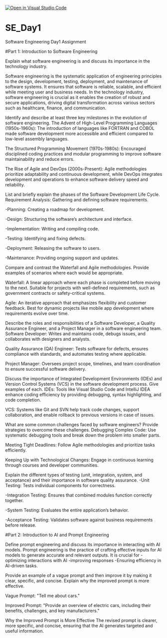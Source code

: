 [![Open in Visual Studio Code](https://classroom.github.com/assets/open-in-vscode-2e0aaae1b6195c2367325f4f02e2d04e9abb55f0b24a779b69b11b9e10269abc.svg)](https://classroom.github.com/online_ide?assignment_repo_id=18760472&assignment_repo_type=AssignmentRepo)
# SE_Day1
Software Engineering Day1 Assignment

#Part 1: Introduction to Software Engineering

Explain what software engineering is and discuss its importance in the technology industry.

Software engineering is the systematic application of engineering principles to the design, development, testing, deployment, and maintenance of software systems. 
It ensures that software is reliable, scalable, and efficient while meeting user and business needs. In the technology industry, software engineering is crucial as it enables the creation of robust and secure applications, driving digital transformation across various sectors such as healthcare, finance, and communication.


Identify and describe at least three key milestones in the evolution of software engineering.
The Advent of High-Level Programming Languages (1950s-1960s): The introduction of languages like FORTRAN and COBOL made software development more accessible and efficient compared to low-level assembly languages.

The Structured Programming Movement (1970s-1980s): Encouraged disciplined coding practices and modular programming to improve software maintainability and reduce errors.

The Rise of Agile and DevOps (2000s-Present): Agile methodologies prioritize adaptability and continuous development, while DevOps integrates development and operations to enhance software delivery speed and reliability.

List and briefly explain the phases of the Software Development Life Cycle.
Requirement Analysis: Gathering and defining software requirements.

-Planning: Creating a roadmap for development.

-Design: Structuring the software’s architecture and interface.

-Implementation: Writing and compiling code.

-Testing: Identifying and fixing defects.

-Deployment: Releasing the software to users.

-Maintenance: Providing ongoing support and updates.

Compare and contrast the Waterfall and Agile methodologies. Provide examples of scenarios where each would be appropriate.

Waterfall: A linear approach where each phase is completed before moving to the next. Suitable for projects with well-defined requirements, such as government contracts or safety-critical systems.

Agile: An iterative approach that emphasizes flexibility and customer feedback. Best for dynamic projects like mobile app development where requirements evolve over time.

Describe the roles and responsibilities of a Software Developer, a Quality Assurance Engineer, and a Project Manager in a software engineering team.
Software Developer: Writes and maintains code, debugs issues, and collaborates with designers and analysts.

Quality Assurance (QA) Engineer: Tests software for defects, ensures compliance with standards, and automates testing where applicable.

Project Manager: Oversees project scope, timelines, and team coordination to ensure successful software delivery.

Discuss the importance of Integrated Development Environments (IDEs) and Version Control Systems (VCS) in the software development process. Give examples of each.
IDEs: Tools like Visual Studio Code and IntelliJ IDEA enhance coding efficiency by providing debugging, syntax highlighting, and code completion.

VCS: Systems like Git and SVN help track code changes, support collaboration, and enable rollback to previous versions in case of issues.

What are some common challenges faced by software engineers? Provide strategies to overcome these challenges.
Debugging Complex Code: Use systematic debugging tools and break down the problem into smaller parts.

Meeting Tight Deadlines: Follow Agile methodologies and prioritize tasks efficiently.

Keeping Up with Technological Changes: Engage in continuous learning through courses and developer communities.

Explain the different types of testing (unit, integration, system, and acceptance) and their importance in software quality assurance.
-Unit Testing: Tests individual components for correctness.

-Integration Testing: Ensures that combined modules function correctly together.

-System Testing: Evaluates the entire application’s behavior.

-Acceptance Testing: Validates software against business requirements before release.


#Part 2: Introduction to AI and Prompt Engineering


Define prompt engineering and discuss its importance in interacting with AI models.
Prompt engineering is the practice of crafting effective inputs for AI models to generate accurate and relevant outputs. 
It is crucial for -optimizing interactions with AI
                  -improving responses
                  -Ensuring efficiency in AI-driven tasks.

Provide an example of a vague prompt and then improve it by making it clear, specific, and concise. Explain why the improved prompt is more effective.

Vague Prompt: "Tell me about cars."

Improved Prompt: "Provide an overview of electric cars, including their benefits, challenges, and key manufacturers."

Why the Improved Prompt is More Effective
The revised prompt is clearer, more specific, and concise, ensuring that the AI generates targeted and useful information.
